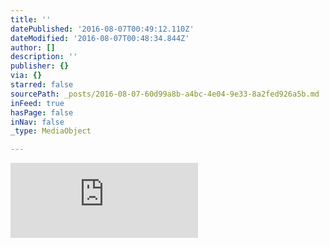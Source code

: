 ```yaml
---
title: ''
datePublished: '2016-08-07T00:49:12.110Z'
dateModified: '2016-08-07T00:48:34.844Z'
author: []
description: ''
publisher: {}
via: {}
starred: false
sourcePath: _posts/2016-08-07-60d99a8b-a4bc-4e04-9e33-8a2fed926a5b.md
inFeed: true
hasPage: false
inNav: false
_type: MediaObject

---
```

<iframe src="https://cdn.embedly.com/widgets/media.html?src=https%3A%2F%2Fwww.mixcloud.com%2Fwidget%2Fiframe%2F%3Ffeed%3Dhttps%253A%252F%252Fwww.mixcloud.com%252Fchristauff%252Fdeeptechfm-143-dfmo-aka-ben-ogden-2016-06-09%252F%26hide_cover%3D1&amp;url=https%3A%2F%2Fwww.mixcloud.com%2Fchristauff%2Fdeeptechfm-143-dfmo-aka-ben-ogden-2016-06-09%2F&amp;image=https%3A%2F%2Fthumbnailer.mixcloud.com%2Funsafe%2F600x600%2Ffilters%3Awatermark%28graphics%2Fplay-button-scaled.png%2C0%2C0%2C0%29%2Fextaudio%2Fc%2F3%2F9%2F7%2F7ea0-4475-41c0-ac2a-9a922086b826&amp;key=b7d04c9b404c499eba89ee7072e1c4f7&amp;type=text%2Fhtml&amp;schema=mixcloud" width="None" height="120" scrolling="no" frameborder="0" allowfullscreen="" style=""></iframe>